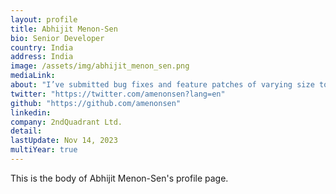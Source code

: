 ```yaml
---
layout: profile
title: Abhijit Menon-Sen
bio: Senior Developer
country: India
address: India
image: /assets/img/abhijit_menon_sen.png
mediaLink:
about: "I’ve submitted bug fixes and feature patches of varying size to Postgres for many years, and I’ve been involved with many other projects in the wider ecosystem, e.g., I was a repmgr maintainer, I’m the technical lead for Barman now, and I’ve contributed to many extensions etc.I feel very fortunate to have used and contributed to Postgres in so many different ways over the majority of my working life, and I really value the productive working relationships I’ve built with many other contributors during that time."
twitter: "https://twitter.com/amenonsen?lang=en"
github: "https://github.com/amenonsen"
linkedin: 
company: 2ndQuadrant Ltd.
detail: 
lastUpdate: Nov 14, 2023
multiYear: true
---
```


This is the body of Abhijit Menon-Sen's profile page.
